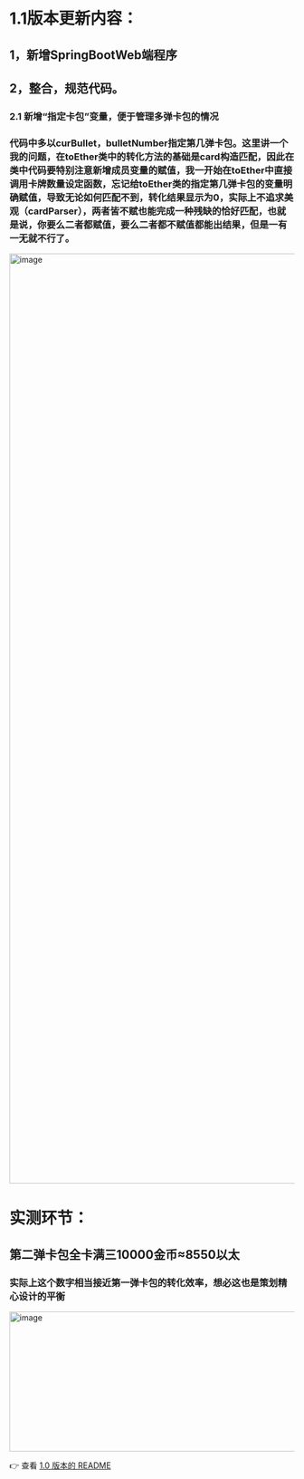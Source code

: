 # 1.1版本更新内容：
## 1，新增SpringBootWeb端程序
## 2，整合，规范代码。
### 2.1 新增“指定卡包”变量，便于管理多弹卡包的情况
### 代码中多以curBullet，bulletNumber指定第几弹卡包。这里讲一个我的问题，在toEther类中的转化方法的基础是card构造匹配，因此在类中代码要特别注意新增成员变量的赋值，我一开始在toEther中直接调用卡牌数量设定函数，忘记给toEther类的指定第几弹卡包的变量明确赋值，导致无论如何匹配不到，转化结果显示为0，实际上不追求美观（cardParser），两者皆不赋也能完成一种残缺的恰好匹配，也就是说，你要么二者都赋值，要么二者都不赋值都能出结果，但是一有一无就不行了。
<img width="2864" height="1642" alt="image" src="https://github.com/user-attachments/assets/38db5c2c-0af2-421a-9de5-503358b4ac46" />

# 实测环节：
## 第二弹卡包全卡满三10000金币≈8550以太
### 实际上这个数字相当接近第一弹卡包的转化效率，想必这也是策划精心设计的平衡
<img width="1369" height="247" alt="image" src="https://github.com/user-attachments/assets/dc4a3d31-c5ac-4200-b9d2-bced80513043">

👉 查看 [1.0 版本的 README](https://github.com/kair998/Szb2Coin2Ether/blob/main/README-HISTORY/README.md)




